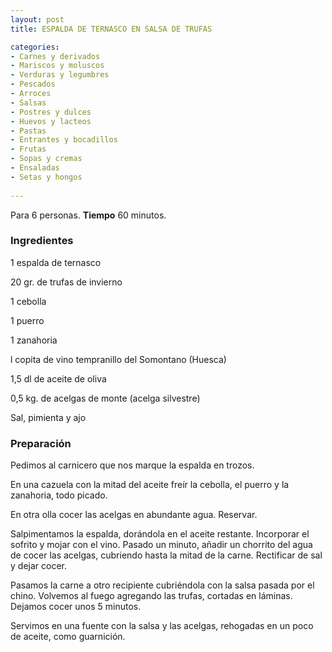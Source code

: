```yaml
---
layout: post
title: ESPALDA DE TERNASCO EN SALSA DE TRUFAS

categories:
- Carnes y derivados
- Mariscos y moluscos
- Verduras y legumbres
- Pescados
- Arroces
- Salsas
- Postres y dulces
- Huevos y lacteos
- Pastas
- Entrantes y bocadillos
- Frutas
- Sopas y cremas
- Ensaladas
- Setas y hongos
 
---
```

Para 6 personas.
<b>Tiempo</b> 60 minutos.

<h3>Ingredientes</h3>

1 espalda de ternasco

20 gr. de trufas de invierno

1 cebolla

1 puerro

1 zanahoria

l copita de vino tempranillo del Somontano (Huesca)

1,5 dl de aceite de oliva

0,5 kg. de acelgas de monte (acelga silvestre)

Sal, pimienta y ajo

<h3>Preparación</h3>

Pedimos al carnicero que nos marque la espalda en trozos.

En una cazuela con la mitad del aceite freír la cebolla, el puerro y la zanahoria, todo picado.

En otra olla cocer las acelgas en abundante agua. Reservar.

Salpimentamos la espalda, dorándola en el aceite restante. Incorporar el sofrito y mojar con el vino. Pasado un minuto, añadir un chorrito del agua de cocer las acelgas, cubriendo hasta la mitad de la carne. Rectificar de sal y dejar cocer.

Pasamos la carne a otro recipiente cubriéndola con la salsa pasada por el chino. Volvemos al fuego agregando las trufas, cortadas en láminas. Dejamos cocer unos 5 minutos.

Servimos en una fuente con la salsa y las acelgas, rehogadas en un poco de aceite, como guarnición.

